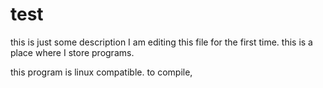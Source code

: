 # test
this is just some description
I am editing this file for the first time.
this is a place where I store programs.

this program is linux compatible.
to compile,
